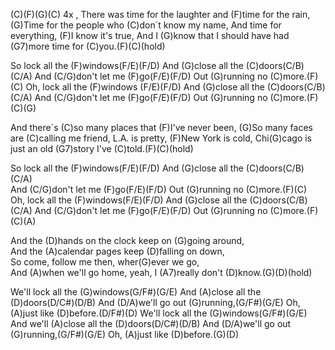 (C)(F)(G)(C) 4x   ,
There was time for the laughter and (F)time for the rain,                     
(G)Time for the people who (C)don´t know my name,
And time for everything, (F)I know it's true,
And I (G)know that I should have had (G7)more time for (C)you.(F)(C)(hold)

So lock all the (F)windows(F/E)(F/D) 
And (G)close all the (C)doors(C/B)(C/A)
And (C/G)don't let me (F)go(F/E)(F/D) 
Out (G)running no (C)more.(F)(C)
Oh, lock all the (F)windows (F/E)(F/D) 
And (G)close all the (C)doors(C/B)(C/A)
And (C/G)don't let me (F)go(F/E)(F/D) 
Out (G)running no (C)more.(F)(C)(G)

And there´s (C)so many places that (F)I've never been,
(G)So many faces are (C)calling me friend,
L.A. is pretty, (F)New York is cold,
Chi(G)cago is just an old (G7)story I've (C)told.(F)(C)(hold)

So lock all the (F)windows(F/E)(F/D) 
And (G)close all the (C)doors(C/B)(C/A)    
And (C/G)don't let me (F)go(F/E)(F/D) 
Out (G)running no (C)more.(F)(C)           
Oh, lock all the (F)windows(F/E)(F/D) 
And (G)close all the (C)doors(C/B)(C/A)
And (C/G)don't let me (F)go(F/E)(F/D) 
Out (G)running no (C)more.(F)(C)(A)

And the (D)hands on the clock keep on (G)going around,                              
And the (A)calendar pages keep (D)falling on down,                                      
So come, follow me then, wher(G)ever we go,                                                
And (A)when we'll go home, yeah, I (A7)really don't (D)know.(G)(D)(hold)

We'll lock all the (G)windows(G/F#)(G/E) 
And (A)close all the (D)doors(D/C#)(D/B)
And (D/A)we'll go out (G)running,(G/F#)(G/E) 
Oh, (A)just like (D)before.(D/F#)(D)
We'll lock all the (G)windows(G/F#)(G/E) 
And we'll (A)close all the (D)doors(D/C#)(D/B)
And (D/A)we'll go out (G)running,(G/F#)(G/E) 
Oh, (A)just like (D)before.(G)(D)

